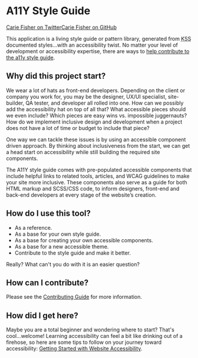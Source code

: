 <div><h1>A11Y Style Guide</h1><div class="social-link-out"><a href="https://twitter.com/cariefisher" target="_blank" class="social-link-twitter"><span class="visuallyhidden">Carie Fisher on Twitter</span></a><a href="https://github.com/cehfisher" target="_blank" class="social-link-github"><span class="visuallyhidden">Carie Fisher on GitHub</span></a></div>
<p>This application is a living style guide or pattern library, generated from <abbr title="Knyle Style Sheets">KSS</abbr> documented styles...with an accessibility twist. No matter your level of development or accessibility expertise, there are ways to <a href="https://github.com/cehfisher/a11y-style-guide" target="_blank">help contribute<span class="visuallyhidden"> to the a11y style guide</span></a>.</p></div>

<div class="break"></div>
<div><h2>Why did this project start?</h2>

<p>We wear a lot of hats as front-end developers. Depending on the client or company you work for, you may be the designer, UX/UI specialist, site-builder, QA tester, and developer all rolled into one. How can we possibly add the accessibility hat on top of all that? What accessible pieces should we even include? Which pieces are easy wins vs. impossible juggernauts? How do we implement inclusive design and development when a project does not have a lot of time or budget to include that piece?</p>

<p>One way we can tackle these issues is by using an accessible component driven approach. By thinking about inclusiveness from the start, we can get a head start on accessibility while still building the required site components.</p>

<p>The A11Y style guide comes with pre-populated accessible components that include helpful links to related tools, articles, and WCAG guidelines to make your site more inclusive. These components also serve as a guide for both HTML markup and SCSS/CSS code, to inform designers, front-end and back-end developers at every stage of the website’s creation.</p></div>

<div class="break"></div>
<div><h2>How do I use this tool?</h2>
<ul>
<li>As a reference.</li>
<li>As a base for your own style guide.</li>
<li>As a base for creating your own accessible components.</li>
<li>As a base for a new accessible theme.</li>
<li>Contribute to the style guide and make it better.</li>
</ul>
<p>Really? What can't you do with it is an easier question?</p></div>

<div class="break"></div>
<div><h2>How can I contribute?</h2>
<p>Please see the <a href="https://github.com/cehfisher/a11y-style-guide/blob/master/CONTRIBUTING.md" target="_blank">Contributing Guide</a> for more information.</p>
</div>

<div class="break"></div>
<div><h2>How did I get here?</h2>
<p>Maybe you are a total beginner and wondering where to start? That's cool...welcome! Learning accessibility can feel a bit like drinking out of a firehose, so here are some tips to follow on your journey toward accessibility: <a href="https://medium.com/cariefisher/getting-started-with-website-accessibility-5586c7febc92" target="_blank" aria-label="Getting Started with Website Accessibility article">Getting Started with Website Accessibility</a>.</p>  
</div>
